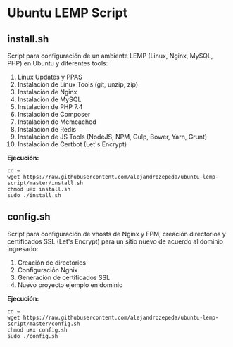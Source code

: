 # Ubuntu LEMP Script

## install.sh

Script para configuración de un ambiente LEMP (Linux, Nginx, MySQL, PHP) en Ubuntu y diferentes tools:

1. Linux Updates y PPAS
2. Instalación de Linux Tools (git, unzip, zip)
3. Instalación de Nginx
4. Instalación de MySQL
5. Instalación de PHP 7.4
6. Instalación de Composer
7. Instalación de Memcached
8. Instalación de Redis
9. Instalación de JS Tools (NodeJS, NPM, Gulp, Bower, Yarn, Grunt)
10. Instalación de Certbot (Let's Encrypt)

**Ejecución:**

```
cd ~
wget https://raw.githubusercontent.com/alejandrozepeda/ubuntu-lemp-script/master/install.sh
chmod u+x install.sh
sudo ./install.sh
```

## config.sh

Script para configuración de vhosts de Nginx y FPM, creación directorios y certificados SSL (Let's Encrypt) para un sitio nuevo de acuerdo al dominio ingresado:

1. Creación de directorios
2. Configuración Ngnix
3. Generación de certificados SSL
4. Nuevo proyecto ejemplo en dominio

**Ejecución:**

```
cd ~
wget https://raw.githubusercontent.com/alejandrozepeda/ubuntu-lemp-script/master/config.sh
chmod u+x config.sh
sudo ./config.sh
```
